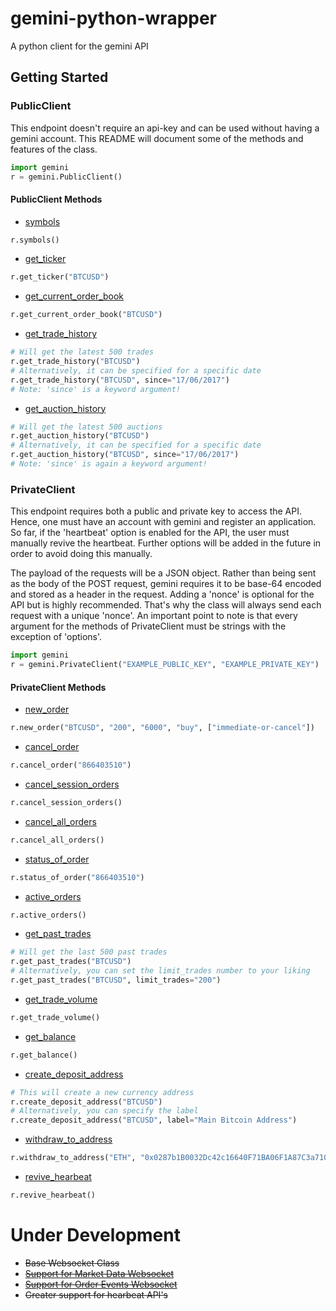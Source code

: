 # gemini-python-wrapper
A python client for the gemini API

## Getting Started
### PublicClient
This endpoint doesn't require an api-key and can
be used without having a gemini account. This README
will document some of the methods and features of the class.
```python
import gemini
r = gemini.PublicClient()
```
#### PublicClient Methods
- [symbols](https://docs.gemini.com/rest-api/#symbols)
```python
r.symbols()
```
- [get_ticker](https://docs.gemini.com/rest-api/#ticker)
```python
r.get_ticker("BTCUSD")
```
- [get_current_order_book](https://docs.gemini.com/rest-api/#current-order-book)
```python
r.get_current_order_book("BTCUSD")
```
- [get_trade_history](https://docs.gemini.com/rest-api/#trade-history)
```python
# Will get the latest 500 trades
r.get_trade_history("BTCUSD")
# Alternatively, it can be specified for a specific date
r.get_trade_history("BTCUSD", since="17/06/2017")
# Note: 'since' is a keyword argument!
```
- [get_auction_history](https://docs.gemini.com/rest-api/#current-auction)
```python
# Will get the latest 500 auctions
r.get_auction_history("BTCUSD")
# Alternatively, it can be specified for a specific date
r.get_auction_history("BTCUSD", since="17/06/2017")
# Note: 'since' is again a keyword argument!
```

### PrivateClient
This endpoint requires both a public and private key to access
the API. Hence, one must have an account with gemini and register an
application. So far, if the 'heartbeat' option is enabled for the API,
the user must manually revive the heartbeat. Further options will be added
in the future in order to avoid doing this manually.

The payload of the requests
will be a JSON object. Rather than being sent as the body of the POST request,
gemini requires it to be base-64 encoded and stored as a header in the request.
Adding a 'nonce' is optional for the API but is highly recommended. That's why
the class will always send each request with a unique 'nonce'. An important
point to note is that every argument for the methods of PrivateClient must be
strings with the exception of 'options'.

```python
import gemini
r = gemini.PrivateClient("EXAMPLE_PUBLIC_KEY", "EXAMPLE_PRIVATE_KEY")
```

#### PrivateClient Methods
- [new_order](https://docs.gemini.com/rest-api/#new-order)
```python
r.new_order("BTCUSD", "200", "6000", "buy", ["immediate-or-cancel"])
```
- [cancel_order](https://docs.gemini.com/rest-api/#cancel-order)
```python
r.cancel_order("866403510")
```
- [cancel_session_orders](https://docs.gemini.com/rest-api/#cancel-all-session-orders)
```python
r.cancel_session_orders()
```
- [cancel_all_orders](https://docs.gemini.com/rest-api/#cancel-all-active-orders)
```python
r.cancel_all_orders()
```
- [status_of_order](https://docs.gemini.com/rest-api/#order-status)
```python
r.status_of_order("866403510")
```
- [active_orders](https://docs.gemini.com/rest-api/#get-active-orders)
```python
r.active_orders()
```
- [get_past_trades](https://docs.gemini.com/rest-api/#get-past-trades)
```python
# Will get the last 500 past trades
r.get_past_trades("BTCUSD")
# Alternatively, you can set the limit_trades number to your liking
r.get_past_trades("BTCUSD", limit_trades="200")
```
- [get_trade_volume](https://docs.gemini.com/rest-api/#get-trade-volume)
```python
r.get_trade_volume()
```
- [get_balance](https://docs.gemini.com/rest-api/#get-available-balances)
```python
r.get_balance()
```
- [create_deposit_address](https://docs.gemini.com/rest-api/#new-deposit-address)
```python
# This will create a new currency address
r.create_deposit_address("BTCUSD")
# Alternatively, you can specify the label
r.create_deposit_address("BTCUSD", label="Main Bitcoin Address")
```
- [withdraw_to_address](https://docs.gemini.com/rest-api/#withdraw-crypto-funds-to-whitelisted-address)
```python
r.withdraw_to_address("ETH", "0x0287b1B0032Dc42c16640F71BA06F1A87C3a7101", "20")
```
- [revive_hearbeat](https://docs.gemini.com/rest-api/#ticker)
```python
r.revive_hearbeat()
```

# Under Development
- ~~Base Websocket Class~~
- [~~Support for Market Data Websocket~~](https://docs.gemini.com/websocket-api/#market-data)
- [~~Support for Order Events Websocket~~](https://docs.gemini.com/websocket-api/#order-events)
- ~~Greater support for hearbeat API's~~
